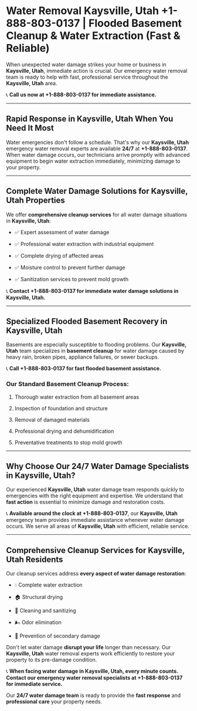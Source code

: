 # Water Removal Kaysville, Utah +1-888-803-0137 | Flooded Basement Cleanup & Water Extraction (Fast & Reliable)

When unexpected water damage strikes your home or business in **Kaysville, Utah**, immediate action is crucial. Our emergency water removal team is ready to help with fast, professional service throughout the **Kaysville, Utah** area. 

📞 **Call us now at +1-888-803-0137 for immediate assistance.**

---

## Rapid Response in Kaysville, Utah When You Need It Most

Water emergencies don't follow a schedule. That's why our **Kaysville, Utah** emergency water removal experts are available **24/7** at **+1-888-803-0137**. When water damage occurs, our technicians arrive promptly with advanced equipment to begin water extraction immediately, minimizing damage to your property.

---

## Complete Water Damage Solutions for Kaysville, Utah Properties

We offer **comprehensive cleanup services** for all water damage situations in **Kaysville, Utah**:

- ✅ Expert assessment of water damage  
- ✅ Professional water extraction with industrial equipment  
- ✅ Complete drying of affected areas  
- ✅ Moisture control to prevent further damage  
- ✅ Sanitization services to prevent mold growth  

📞 **Contact +1-888-803-0137 for immediate water damage solutions in Kaysville, Utah.**

---

## Specialized Flooded Basement Recovery in Kaysville, Utah

Basements are especially susceptible to flooding problems. Our **Kaysville, Utah** team specializes in **basement cleanup** for water damage caused by heavy rain, broken pipes, appliance failures, or sewer backups. 

📞 **Call +1-888-803-0137 for fast flooded basement assistance.**

### Our Standard Basement Cleanup Process:
1. Thorough water extraction from all basement areas  
2. Inspection of foundation and structure  
3. Removal of damaged materials  
4. Professional drying and dehumidification  
5. Preventative treatments to stop mold growth  

---

## Why Choose Our 24/7 Water Damage Specialists in Kaysville, Utah?

Our experienced **Kaysville, Utah** water damage team responds quickly to emergencies with the right equipment and expertise. We understand that **fast action** is essential to minimize damage and restoration costs.

📞 **Available around the clock at +1-888-803-0137**, our **Kaysville, Utah** emergency team provides immediate assistance whenever water damage occurs. We serve all areas of **Kaysville, Utah** with efficient, reliable service.

---

## Comprehensive Cleanup Services for Kaysville, Utah Residents

Our cleanup services address **every aspect of water damage restoration**:

- 💧 Complete water extraction  
- 🏠 Structural drying  
- 🧼 Cleaning and sanitizing  
- 🌬️ Odor elimination  
- 🚫 Prevention of secondary damage  

Don't let water damage **disrupt your life** longer than necessary. Our **Kaysville, Utah** water removal experts work efficiently to restore your property to its pre-damage condition.

📞 **When facing water damage in Kaysville, Utah, every minute counts. Contact our emergency water removal specialists at +1-888-803-0137 for immediate service.**

Our **24/7 water damage team** is ready to provide the **fast response** and **professional care** your property needs.